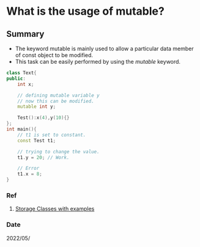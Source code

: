 # What is the usage of mutable?
## Summary
- The keyword mutable is mainly used to allow a particular data member of const object to be modified. 
- This task can be easily performed by using the *mutable* keyword. 
~~~c++
class Text{
public:
    int x;

    // defining mutable variable y
    // now this can be modified.
    mutable int y;

    Test():x(4),y(10){}
};
int main(){
    // t1 is set to constant.
    const Test t1;

    // trying to change the value.
    t1.y = 20; // Work.

    // Error
    t1.x = 8;    
}
~~~

### Ref
1. [Storage Classes with examples](https://www.geeksforgeeks.org/storage-classes-in-c-with-examples/)

### Date
2022/05/